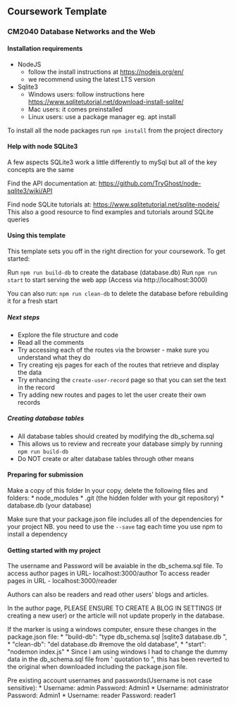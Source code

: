 ##  Coursework Template ##
### CM2040 Database Networks and the Web ###

#### Installation requirements ####

* NodeJS 
    - follow the install instructions at https://nodejs.org/en/
    - we recommend using the latest LTS version
* Sqlite3 
    - Windows users: follow instructions here https://www.sqlitetutorial.net/download-install-sqlite/
    - Mac users: it comes preinstalled
    - Linux users: use a package manager eg. apt install

To install all the node packages run ```npm install``` from the project directory

#### Help with node SQLite3 ####

A few aspects SQLite3 work a little differently to mySql but all of the key concepts are the same

Find the API documentation at:
https://github.com/TryGhost/node-sqlite3/wiki/API

Find node SQLite tutorials at:
https://www.sqlitetutorial.net/sqlite-nodejs/
This also a good resource to find examples and tutorials around SQLite queries


#### Using this template ####

This template sets you off in the right direction for your coursework. To get started:

Run ```npm run build-db``` to create the database (database.db)
Run ```npm run start``` to start serving the web app (Access via http://localhost:3000)

You can also run: 
```npm run clean-db``` to delete the database before rebuilding it for a fresh start

##### Next steps #####

* Explore the file structure and code
* Read all the comments
* Try accessing each of the routes via the browser - make sure you understand what they do
* Try creating ejs pages for each of the routes that retrieve and display the data
* Try enhancing the ```create-user-record``` page so that you can set the text in the record 
* Try adding new routes and pages to let the user create their own records

##### Creating database tables #####

* All database tables should created by modifying the db_schema.sql 
* This allows us to review and recreate your database simply by running ```npm run build-db```
* Do NOT create or alter database tables through other means


#### Preparing for submission ####

Make a copy of this folder
In your copy, delete the following files and folders:
    * node_modules
    * .git (the hidden folder with your git repository)
    * database.db (your database)

Make sure that your package.json file includes all of the dependencies for your project NB. you need to use the ```--save``` tag each time you use npm to install a dependency

#### Getting started with my project ####

The username and Password will be avaiable in the db_schema.sql file. 
To access author pages in URL- localhost:3000/author
To access reader pages in URL - localhost:3000/reader

Authors can also be readers and read other users' blogs and articles.

In the author page, PLEASE ENSURE TO CREATE A BLOG IN SETTINGS (If creating a new user) or the article will not update properly in the database.

If the marker is using a windows computer, ensure these changes in the package.json file:
    * "build-db": "type db_schema.sql |sqlite3 database.db ",
    * "clean-db": "del database.db #remove the old database",
    * "start": "nodemon index.js"
    * Since I am using windows I had to change the dummy data in the db_schema.sql file from ' quotation to ", this has been reverted to the original when downloaded including the
     package.json file.

Pre existing account usernames and passwords(Username is not case sensitive):
    * Username: admin    Password: Admin1
    * Username: administrator    Password: Admin1
    * Username: reader    Password: reader1


